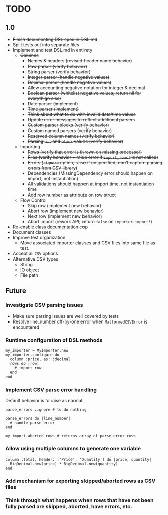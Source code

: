 # TODO

## 1.0
- ~~Finish documenting DSL spec in DSL.md~~
- ~~Split tests out into separate files~~
- Implement and test DSL.md in entirety
  - ~~Columns~~
    - ~~Names & headers (revised header name behavior)~~
    - ~~Raw parser (verify behavior)~~
    - ~~String parser (verify behavior)~~
    - ~~Integer parser (handle negative values)~~
    - ~~Decimal parser (handle negative values)~~
    - ~~Allow accounting negative notation for integer & decimal~~
    - ~~Boolean parser (whitelist negative values; return nil for everythign else)~~
    - ~~Date parser (implement)~~
    - ~~Time parser (implement)~~
    - ~~Think about what to do with invalid date/time values~~
    - ~~Update error messages to reflect additional parsers~~
    - ~~Custom parser blocks (verify behavior)~~
    - ~~Custom named parsers (verify behavior)~~
    - ~~Reserved column names (verify behavior)~~
    - ~~Parsing `nil` and `blank` values (verify behavior)~~
  - Importing
    - ~~Rows (verify that error is thrown on missing processor)~~
    - ~~Files (verify behavior + raise error if `import_rows!` is not called)~~
    - ~~Errors (`:ignore` option, raise if unspecified, don't capture parsing errors from CSV library)~~
    - Dependencies (MissingDependency error should happen on import, not instantiation)
    - All validations should happen at import time, not instantiation time
    - Add row number as attribute on row struct
  - Flow Control
    - Skip row (implement new behavior)
    - Abort row (implement new behavior)
    - Next row (implement new behavior)
    - Abort import (rework API; return `false` on `importer.import!`)
- Re-enable class documentation cop
- Document classes
- Improve test organization
  - Move associated importer classes and CSV files into
    same file as test.
- Accept all `CSV` options
- Alternative CSV types
  - String
  - IO object
  - File path

## Future

### Investigate CSV parsing issues
- Make sure parsing issues are well covered by tests
- Resolve line_number off-by-one error when `MalformedCSVError` is encountered

### Runtime configuration of DSL methods

    my_importer = MyImporter.new
    my_importer.configure do
      column :price, as: :decimal
      rows do |row|
        # import row
      end
    end

### Implement CSV parse error handling
Default behavior is to raise as normal.

    parse_errors :ignore # to do nothing

    parse_errors do |line_number|
      # handle parse error
    end

    my_import.aborted_rows # returns array of parse error rows

### Allow using multiple columns to generate one variable

    column :total, header: ['Price', 'Quantity'] do |price, quantity|
      BigDecimal.new(price) * BigDecimal.new(quantity)
    end

### Add mechanism for exporting skipped/aborted rows as CSV files

### Think through what happens when rows that have not been fully parsed are skipped, aborted, have errors, etc.
